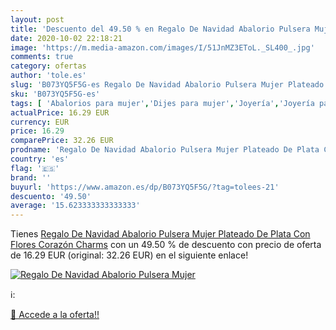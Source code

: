```yaml
---
layout: post
title: 'Descuento del 49.50 % en Regalo De Navidad Abalorio Pulsera Mujer'
date: 2020-10-02 22:18:21
image: 'https://m.media-amazon.com/images/I/51JnMZ3EToL._SL400_.jpg'
comments: true
category: ofertas
author: 'tole.es'
slug: 'B073YQ5F5G-es Regalo De Navidad Abalorio Pulsera Mujer Plateado De Plata...'
sku: 'B073YQ5F5G-es'
tags: [ 'Abalorios para mujer','Dijes para mujer','Joyería','Joyería para mujer','navidad', ]
actualPrice: 16.29 EUR
currency: EUR
price: 16.29
comparePrice: 32.26 EUR
prodname: 'Regalo De Navidad Abalorio Pulsera Mujer Plateado De Plata Con Flores Corazón Charms'
country: 'es'
flag: '🇪🇸'
brand: ''
buyurl: 'https://www.amazon.es/dp/B073YQ5F5G/?tag=tolees-21'
descuento: '49.50'
average: '15.623333333333333'
---
```


Tienes [Regalo De Navidad Abalorio Pulsera Mujer Plateado De Plata Con Flores Corazón Charms](https://www.amazon.es/dp/B073YQ5F5G/?tag=tolees-21) con un 49.50 % de descuento con precio de oferta de 16.29 EUR (original: 32.26 EUR) en el siguiente enlace!

[![Regalo De Navidad Abalorio Pulsera Mujer](https://m.media-amazon.com/images/I/51JnMZ3EToL._SL400_.jpg)](https://www.amazon.es/dp/B073YQ5F5G/?tag=tolees-21)

ℹ️:


[🛒 Accede a la oferta!!](https://www.amazon.es/dp/B073YQ5F5G/?tag=tolees-21)

